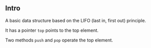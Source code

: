 ## Intro
A basic data structure based on the LIFO (last in, first out) principle.

It has a pointer `top` points to the top element.

Two methods `push` and `pop` operate the top element.
